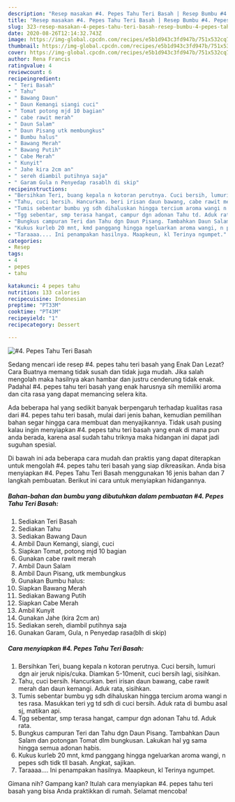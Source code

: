 ```yaml
---
description: "Resep masakan #4. Pepes Tahu Teri Basah | Resep Bumbu #4. Pepes Tahu Teri Basah Yang Sempurna"
title: "Resep masakan #4. Pepes Tahu Teri Basah | Resep Bumbu #4. Pepes Tahu Teri Basah Yang Sempurna"
slug: 323-resep-masakan-4-pepes-tahu-teri-basah-resep-bumbu-4-pepes-tahu-teri-basah-yang-sempurna
date: 2020-08-26T12:14:32.743Z
image: https://img-global.cpcdn.com/recipes/e5b1d943c3fd947b/751x532cq70/4-pepes-tahu-teri-basah-foto-resep-utama.jpg
thumbnail: https://img-global.cpcdn.com/recipes/e5b1d943c3fd947b/751x532cq70/4-pepes-tahu-teri-basah-foto-resep-utama.jpg
cover: https://img-global.cpcdn.com/recipes/e5b1d943c3fd947b/751x532cq70/4-pepes-tahu-teri-basah-foto-resep-utama.jpg
author: Rena Francis
ratingvalue: 4
reviewcount: 6
recipeingredient:
- " Teri Basah"
- " Tahu"
- " Bawang Daun"
- " Daun Kemangi siangi cuci"
- " Tomat potong mjd 10 bagian"
- " cabe rawit merah"
- " Daun Salam"
- " Daun Pisang utk membungkus"
- " Bumbu halus"
- " Bawang Merah"
- " Bawang Putih"
- " Cabe Merah"
- " Kunyit"
- " Jahe kira 2cm an"
- " sereh diambil putihnya saja"
- " Garam Gula n Penyedap rasablh di skip"
recipeinstructions:
- "Bersihkan Teri, buang kepala n kotoran perutnya. Cuci bersih, lumuri dgn air jeruk nipis/cuka. Diamkan 5-10menit, cuci bersih lagi, sisihkan."
- "Tahu, cuci bersih. Hancurkan. beri irisan daun bawang, cabe rawit merah dan daun kemangi. Aduk rata, sisihkan."
- "Tumis sebentar bumbu yg sdh dihaluskan hingga tercium aroma wangi n tes rasa. Masukkan teri yg td sdh di cuci bersih. Aduk rata di bumbu asal sj, matikan api."
- "Tgg sebentar, smp terasa hangat, campur dgn adonan Tahu td. Aduk rata."
- "Bungkus campuran Teri dan Tahu dgn Daun Pisang. Tambahkan Daun Salam dan potongan Tomat dlm bungkusan. Lakukan hal yg sama hingga semua adonan habis."
- "Kukus kurleb 20 mnt, kmd panggang hingga ngeluarkan aroma wangi, n pepes sdh tidk tll basah. Angkat, sajikan."
- "Taraaaa.... Ini penampakan hasilnya. Maapkeun, kl Terinya ngumpet."
categories:
- Resep
tags:
- 4
- pepes
- tahu

katakunci: 4 pepes tahu 
nutrition: 133 calories
recipecuisine: Indonesian
preptime: "PT33M"
cooktime: "PT43M"
recipeyield: "1"
recipecategory: Dessert

---
```



![#4. Pepes Tahu Teri Basah](https://img-global.cpcdn.com/recipes/e5b1d943c3fd947b/751x532cq70/4-pepes-tahu-teri-basah-foto-resep-utama.jpg)

Sedang mencari ide resep #4. pepes tahu teri basah yang Enak Dan Lezat? Cara Buatnya memang tidak susah dan tidak juga mudah. Jika salah mengolah maka hasilnya akan hambar dan justru cenderung tidak enak. Padahal #4. pepes tahu teri basah yang enak harusnya sih memiliki aroma dan cita rasa yang dapat memancing selera kita.



Ada beberapa hal yang sedikit banyak berpengaruh terhadap kualitas rasa dari #4. pepes tahu teri basah, mulai dari jenis bahan, kemudian pemilihan bahan segar hingga cara membuat dan menyajikannya. Tidak usah pusing kalau ingin menyiapkan #4. pepes tahu teri basah yang enak di mana pun anda berada, karena asal sudah tahu triknya maka hidangan ini dapat jadi suguhan spesial.


Di bawah ini ada beberapa cara mudah dan praktis yang dapat diterapkan untuk mengolah #4. pepes tahu teri basah yang siap dikreasikan. Anda bisa menyiapkan #4. Pepes Tahu Teri Basah menggunakan 16 jenis bahan dan 7 langkah pembuatan. Berikut ini cara untuk menyiapkan hidangannya.

<!--inarticleads1-->

##### Bahan-bahan dan bumbu yang dibutuhkan dalam pembuatan #4. Pepes Tahu Teri Basah:

1. Sediakan  Teri Basah
1. Sediakan  Tahu
1. Sediakan  Bawang Daun
1. Ambil  Daun Kemangi, siangi, cuci
1. Siapkan  Tomat, potong mjd 10 bagian
1. Gunakan  cabe rawit merah
1. Ambil  Daun Salam
1. Ambil  Daun Pisang, utk membungkus
1. Gunakan  Bumbu halus:
1. Siapkan  Bawang Merah
1. Sediakan  Bawang Putih
1. Siapkan  Cabe Merah
1. Ambil  Kunyit
1. Gunakan  Jahe (kira 2cm an)
1. Sediakan  sereh, diambil putihnya saja
1. Gunakan  Garam, Gula, n Penyedap rasa(blh di skip)




<!--inarticleads2-->

##### Cara menyiapkan #4. Pepes Tahu Teri Basah:

1. Bersihkan Teri, buang kepala n kotoran perutnya. Cuci bersih, lumuri dgn air jeruk nipis/cuka. Diamkan 5-10menit, cuci bersih lagi, sisihkan.
1. Tahu, cuci bersih. Hancurkan. beri irisan daun bawang, cabe rawit merah dan daun kemangi. Aduk rata, sisihkan.
1. Tumis sebentar bumbu yg sdh dihaluskan hingga tercium aroma wangi n tes rasa. Masukkan teri yg td sdh di cuci bersih. Aduk rata di bumbu asal sj, matikan api.
1. Tgg sebentar, smp terasa hangat, campur dgn adonan Tahu td. Aduk rata.
1. Bungkus campuran Teri dan Tahu dgn Daun Pisang. Tambahkan Daun Salam dan potongan Tomat dlm bungkusan. Lakukan hal yg sama hingga semua adonan habis.
1. Kukus kurleb 20 mnt, kmd panggang hingga ngeluarkan aroma wangi, n pepes sdh tidk tll basah. Angkat, sajikan.
1. Taraaaa.... Ini penampakan hasilnya. Maapkeun, kl Terinya ngumpet.




Gimana nih? Gampang kan? Itulah cara menyiapkan #4. pepes tahu teri basah yang bisa Anda praktikkan di rumah. Selamat mencoba!
